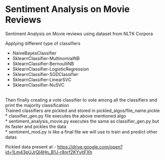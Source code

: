 # Sentiment Analysis on Movie Reviews

Sentiment Analysis on Movie reviews using dataset from NLTK Corpora<br>

Applying different type of classifiers <br>
* NaiveBayesClassifier<br>
* SklearnClassifier-MultinomialNB<br>
* SklearnClassifier-BernoulliNB<br>
* SklearnClassifier-LogisticRegression<br>
* SklearnClassifier-SGDClassifier<br>
* SklearnClassifier-LinearSVC<br>
* SklearnClassifier-NuSVC
<br>
Then finally creating a vote classifier to vote among all the classifiers and print the majority classification
<br>
Trained classifiers are pickled and stored in pickled_algos/file_name.pickle 
<br>
* classifier_gen.py file executes the above mentioned algo<br>
* sentiment_analysis_movie.py executes the same as classifier_gen.py but its faster and pickles the data<br>
* sentiment_mod.py is like a final file we will use to train and predict other datas<br>

Pickled data present at - https://drive.google.com/open?id=1Lm43pUJrQl4Hn_B1J-r8nrf2KYvjtFXh
